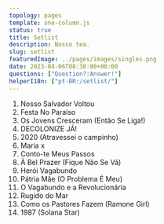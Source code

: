 ```yaml
---
topology: pages
template: one-column.js
status: true
title: Setlist
description: Nosso tea.
slug: setlist
featuredImage: ../pages/images/singles.png
date: 2023-04-06T08:30:00+00:00
questions: ["Question?:Answer!"]
helperI18n: ["pt-BR:/setlist/"]
---
```


1. Nosso Salvador Voltou
2. Festa No Paraíso
3. Os Jovens Cresceram (Então Se Liga!)
4. DECOLONIZE JÁ!
5. 2020 (Atravessei o campinho)
6. Maria x
7. Conto-te Meus Passos
8. À Bel Prazer (Fique Não Se Vá)
9. Herói Vagabundo
10. Pátria Mãe (O Problema É Meu)
11. O Vagabundo e a Revolucionária
12. Rugido do Mar
13. Como os Pastores Fazem (Ramone Girl)
14. 1987 (Solana Star)
